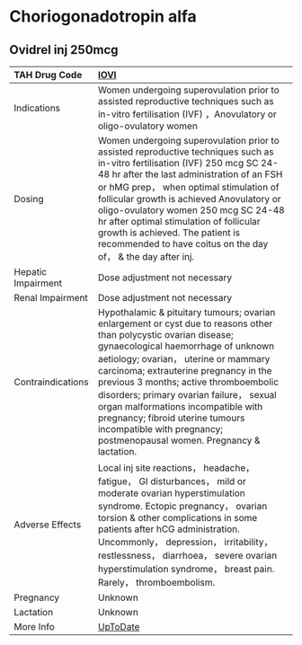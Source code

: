 # Choriogonadotropin alfa

## Ovidrel inj 250mcg

| TAH Drug Code      | [IOVI](https://www.tahsda.org.tw/drugs/hissearch.php?drug_code=IOVI)                                                                                                                                                                                                                                                                                                                                                                                                               |
|:-------------------|:-----------------------------------------------------------------------------------------------------------------------------------------------------------------------------------------------------------------------------------------------------------------------------------------------------------------------------------------------------------------------------------------------------------------------------------------------------------------------------------|
| Indications        | Women undergoing superovulation prior to assisted reproductive techniques such as in-vitro fertilisation (IVF) ，Anovulatory or oligo-ovulatory women                                                                                                                                                                                                                                                                                                                              |
| Dosing             | Women undergoing superovulation prior to assisted reproductive techniques such as in-vitro fertilisation (IVF) 250 mcg SC 24-48 hr after the last administration of an FSH or hMG prep， when optimal stimulation of follicular growth is achieved Anovulatory or oligo-ovulatory women 250 mcg SC 24-48 hr after optimal stimulation of follicular growth is achieved. The patient is recommended to have coitus on the day of， & the day after inj.                             |
| Hepatic Impairment | Dose adjustment not necessary                                                                                                                                                                                                                                                                                                                                                                                                                                                      |
| Renal Impairment   | Dose adjustment not necessary                                                                                                                                                                                                                                                                                                                                                                                                                                                      |
| Contraindications  | Hypothalamic & pituitary tumours; ovarian enlargement or cyst due to reasons other than polycystic ovarian disease; gynaecological haemorrhage of unknown aetiology; ovarian， uterine or mammary carcinoma; extrauterine pregnancy in the previous 3 months; active thromboembolic disorders; primary ovarian failure， sexual organ malformations incompatible with pregnancy; fibroid uterine tumours incompatible with pregnancy; postmenopausal women. Pregnancy & lactation. |
| Adverse Effects    | Local inj site reactions， headache， fatigue， GI disturbances， mild or moderate ovarian hyperstimulation syndrome. Ectopic pregnancy， ovarian torsion & other complications in some patients after hCG administration. Uncommonly， depression， irritability， restlessness， diarrhoea， severe ovarian hyperstimulation syndrome， breast pain. Rarely， thromboembolism.                                                                                                   |
| Pregnancy          | Unknown                                                                                                                                                                                                                                                                                                                                                                                                                                                                            |
| Lactation          | Unknown                                                                                                                                                                                                                                                                                                                                                                                                                                                                            |
| More Info          | [UpToDate](https://www.uptodate.com/contents/choriogonadotropin-alfa-drug-information)                                                                                                                                                                                                                                                                                                                                                                                             |

